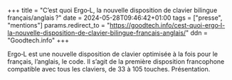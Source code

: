 +++
title = "C’est quoi Ergo‑L, la nouvelle disposition de clavier bilingue français/anglais ?"
date = 2024-05-28T09:46:42+01:00
tags = ["presse", "mentions"]
params.redirect_to = "https://goodtech.info/cest-quoi-ergo‑l-la-nouvelle-disposition-de-clavier-bilingue-francais-anglais/"
ddn = "Goodtech.info"
+++

Ergo‑L est une nouvelle disposition de clavier optimisée à la fois pour le français, l’anglais, le code. Il s’agit de la première disposition francophone compatible avec tous les claviers, de 33 à 105 touches. Présentation.

<!--more-->
